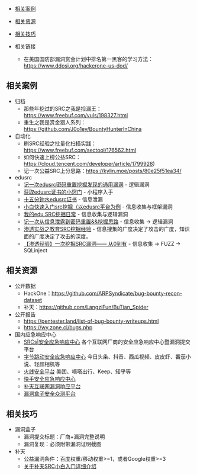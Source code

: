 - [相关案例](#相关案例)
- [相关资源](#相关资源)
- [相关技巧](#相关技巧)

- 相关链接
  - 在美国国防部漏洞赏金计划中排名第一黑客的学习方法：<https://www.ddosi.org/hackerone-us-dod/>

## 相关案例

- 归档
  - 那些年挖过的SRC之我是捡漏王：<https://www.freebuf.com/vuls/198327.html>
  - 重生之我是赏金猎人系列：<https://github.com/J0o1ey/BountyHunterInChina>
- 自动化
  - 刷SRC经验之批量化扫描实践：<https://www.freebuf.com/sectool/176562.html>
  - 如何快速上榜公益SRC：<https://cloud.tencent.com/developer/article/1799928>)
  - 记一次公益SRC上分思路：<https://kylin.moe/posts/80e25f51ea34/>
- edusrc
  - [记一次edusrc密码重置挖掘发现的通用漏洞](https://blog.ainiyun.cn/websafe/100.html) - 逻辑漏洞
  - [获取edusrc证书的小窍门](https://www.cxymm.net/article/qq_53101392/125126482) - 小程序入手
  - [十五分钟水edusrc证书](https://www.cxymm.net/article/weixin_52961098/126302209) - 信息泄漏
  - [小白快速入门src挖掘（以edusrc平台为例](https://forum.90sec.com/t/topic/2069) - 信息收集与框架漏洞
  - [我的edu.SRC挖掘日常](http://www.hackdig.com/11/hack-186840.htm) - 信息收集与逻辑漏洞
  - [记一次从信息泄露到密码重置&amp;&amp;挖掘思路](https://www.adminxe.com/596.html) - 信息收集 -> 逻辑漏洞
  - [渗透实战之教育SRC挖掘经验](https://blog.csdn.net/m0_59991869/article/details/120723298) - 信息搜集的广度决定了攻击的广度，知识面的广度决定了攻击的深度。
  - [【渗透经验】一次挖掘SRC漏洞—— 从0到有](https://mp.weixin.qq.com/s?src=11&timestamp=1662101638&ver=4019&signature=Dn5ORVztjNn7U93HiU8V3AcqUDo27twIiQ3EIb2uBXJ5Zl72QquuezacI-*U9khfasj396cv7*iKsrHSykMWsBSaeYYVZ4Jx*ARgQm7UsNPvIHffGdwEv0zLzYQk9p9o&new=1) - 信息收集 -> FUZZ -> SQLinject

## 相关资源

- 公开数据
  - HackOne：<https://github.com/ARPSyndicate/bug-bounty-recon-dataset>
  - 补天：<https://github.com/LangziFun/BuTian_Spider>
- 公开报告
  - <https://pentester.land/list-of-bug-bounty-writeups.html>
  - <https://wy.zone.ci/bugs.php>
- 国内应急响应中心
  - [SRCs|安全应急响应中心](http://0xsafe.org/index.html) 各个互联网厂商的安全应急响应中心暨漏洞提交平台
  - [字节跳动安全应急响应中心](https://security.bytedance.com/) 今日头条、抖音、西瓜视频、皮皮虾、番茄小说、轻颜相机等
  - [火线安全平台](https://www.huoxian.cn/project/list) 美团、嘀嗒出行、Keep、知乎等
  - [快手安全应急响应中心](https://security.kuaishou.com/)
  - [补天互联网漏洞响应平台](https://www.butian.net/)
  - [漏洞盒子安全众测平台](https://www.vulbox.com/)

## 相关技巧

- 漏洞盒子
  - 漏洞提交标题：厂商+漏洞完整说明
  - 漏洞复现：必须附带漏洞证明截图
- 补天
  - 公益漏洞条件：百度权重/移动权重>=1，或者Google权重>=3
  - [关于补天SRC小白入门详细介绍](https://blog.csdn.net/qq_37113223/article/details/111916474)
